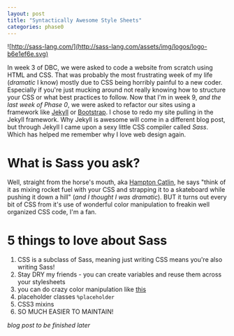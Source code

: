 ```yaml
---
layout: post
title: "Syntactically Awesome Style Sheets"
categories: phase0
---
```



![http://sass-lang.com/](http://sass-lang.com/assets/img/logos/logo-b6e1ef6e.svg)

In week 3 of DBC, we were asked to code a website from scratch using HTML and CSS.  That was probably the most frustrating week of my life (*dramatic* I know) mostly due to CSS being horribly painful to a new coder. Especially if you're just mucking around not really knowing how to structure your CSS or what best practices to follow. Now that I'm in week 9, *and the last week of Phase 0*, we were asked to refactor our sites using a framework like [Jekyll](http://jekyllrb.com/) or [Bootstrap](http://getbootstrap.com/).  I chose to redo my site pulling in the Jekyll framework.  Why Jekyll is awesome will come in a different blog post, but through Jekyll I came upon a sexy little CSS compiler called *Sass*.  Which has helped me remember why I love web design again.

# What is Sass you ask?
Well, straight from the horse's mouth, aka [Hampton Catlin](http://www.hamptoncatlin.com/), he says "think of it as mixing rocket fuel with your CSS and strapping it to a skateboard while pushing it down a hill" (*and I thought I was dramatic*).  BUT it turns out every bit of CSS from it's use of wonderful color manipulation to freakin well organized CSS code, I'm a fan.

# 5 things to love about Sass
1. CSS is a subclass of Sass, meaning just writing CSS means you're also writing Sass!
2. Stay DRY my friends - you can create variables and reuse them across your stylesheets
2. you can do crazy color manipulation like [this](http://s.codepen.io/boomerang/bcf312ac50be7dee42d1f1133e07c69e1437591717016/index.html#)
3. placeholder classes ```%placeholder```
4. CSS3 mixins
5. SO MUCH EASIER TO MAINTAIN!

*blog post to be finished later*